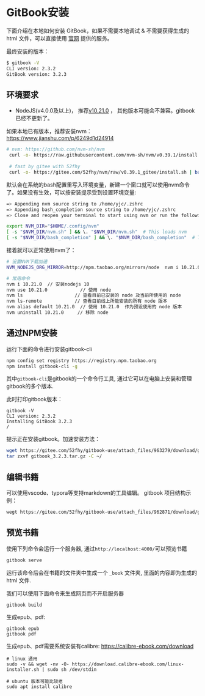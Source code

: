 # GitBook安装
下面介绍在本地如何安装 GitBook，如果不需要本地调试 & 不需要获得生成的 html 文件，可以直接使用 [官网](https://www.gitbook.com/) 提供的服务。
<!-- toc -->

最终安装的版本：
``` bash
$ gitbook -V
CLI version: 2.3.2
GitBook version: 3.2.3
```

## 环境要求

* NodeJS(v4.0.0及以上)， 推荐[v10.21.0](https://npm.taobao.org/mirrors/node/latest-v10.x/) ， 其他版本可能会不兼容。gitbook已经不更新了。

如果本地已有版本，推荐安装nvm：https://www.jianshu.com/p/6249d1d24914

``` bash
# nvm: https://github.com/nvm-sh/nvm
 curl -o- https://raw.githubusercontent.com/nvm-sh/nvm/v0.39.1/install.sh | bash
 
 # fast by gitee with 52fhy
 curl -o- https://gitee.com/52fhy/nvm/raw/v0.39.1_gitee/install.sh | bash
```

默认会在系统的bash配置里写入环境变量，新建一个窗口就可以使用nvm命令了。如果没有生效，可以按安装提示受到设置环境变量:
``` bash
=> Appending nvm source string to /home/yjc/.zshrc
=> Appending bash_completion source string to /home/yjc/.zshrc
=> Close and reopen your terminal to start using nvm or run the following to use it now:

export NVM_DIR="$HOME/.config/nvm"
[ -s "$NVM_DIR/nvm.sh" ] && \. "$NVM_DIR/nvm.sh"  # This loads nvm
[ -s "$NVM_DIR/bash_completion" ] && \. "$NVM_DIR/bash_completion"  # This loads nvm bash_completion
```

接着就可以正常使用nvm了：
``` bash
# 设置NVM下载加速
NVM_NODEJS_ORG_MIRROR=http://npm.taobao.org/mirrors/node  nvm i 10.21.0 

# 常用命令
nvm i 10.21.0  // 安装nodejs 10
nvm use 10.21.0            // 使用 node
nvm ls                   // 查看目前已安装的 node 及当前所使用的 node
nvm ls-remote            // 查看目前线上所能安装的所有 node 版本
nvm alias default 10.21.0  // 使用 10.21.0  作为预设使用的 node 版本
nvm uninstall 10.21.0     // 移除 node 
```

## 通过NPM安装
运行下面的命令进行安装gitbook-cli
```bash
npm config set registry https://registry.npm.taobao.org
npm install gitbook-cli -g
```
其中`gitbook-cli`是gitbook的一个命令行工具, 通过它可以在电脑上安装和管理gitbook的多个版本.

此时打印gitbook版本：
```
gitbook -V               
CLI version: 2.3.2
Installing GitBook 3.2.3
/
```

提示正在安装gitbook。加速安装方法：
``` bash
wget https://gitee.com/52fhy/gitbook-use/attach_files/963279/download/gitbook_3.2.3.tar.gz
tar zxvf gitbook_3.2.3.tar.gz -C ~/
```

## 编辑书籍
可以使用vscode、typora等支持markdown的工具编辑。
gitbook 项目结构示例：
``` bash
wegt https://gitee.com/52fhy/gitbook-use/attach_files/962871/download/gitbook-example.zip
```

## 预览书籍
使用下列命令会运行一个服务器, 通过`http://localhost:4000/`可以预览书籍
```bash
gitbook serve
```
运行该命令后会在书籍的文件夹中生成一个 `_book` 文件夹, 里面的内容即为生成的 html 文件.


我们可以使用下面命令来生成网页而不开启服务器
```bash
gitbook build
```

生成epub、pdf:
```
gitbook epub
gitbook pdf
```

生成epub、pdf需要系统安装有calibre: https://calibre-ebook.com/download
```
# linux 通用
sudo -v && wget -nv -O- https://download.calibre-ebook.com/linux-installer.sh | sudo sh /dev/stdin

# ubuntu 版本可能比较老
sudo apt install calibre
```


